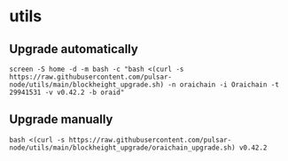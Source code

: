 # utils

## Upgrade automatically
```
screen -S home -d -m bash -c "bash <(curl -s https://raw.githubusercontent.com/pulsar-node/utils/main/blockheight_upgrade.sh) -n oraichain -i Oraichain -t 29941531 -v v0.42.2 -b oraid"
```

## Upgrade manually
```
bash <(curl -s https://raw.githubusercontent.com/pulsar-node/utils/main/blockheight_upgrade/oraichain_upgrade.sh) v0.42.2 
```
